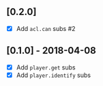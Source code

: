 [0.2.0]
-------
- [x] Add `acl.can` subs #2


[0.1.0] - 2018-04-08
--------------------
- [x] Add `player.get` subs
- [x] Add `player.identify` subs
